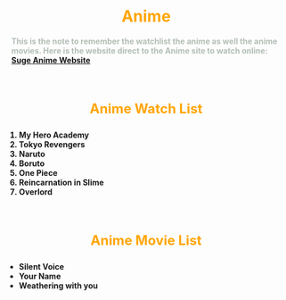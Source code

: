 <!Doctype htmp>
<!--Build a HTML page for Assignment 2 Suggested Work-->
<html>
<head>
    <title>Anime</title>
</head>
<body>
    <h1 style="color: Orange; font-size: 200%;text-align:center"><b>Anime<b></h1>
    <p style="margin: 10px; color: #B2BEB5 ; font-size: 1.em;"> This is the note to remember the watchlist the anime as well the anime movies. Here is the website direct to the Anime site to watch online:
<a href="https://www.animesuge.io/?1.com" target="_blank">Suge Anime Website</a>
<p>
</body>
</br>
<body>
    <h3 style="color: orange; font-size: 170%;text-align:center"><b>Anime Watch List<b></h3>
    <p style="margin: 10px; color: #B2BEB5 ; font-size: 1.em; ">
    <ol>
        <li>My Hero Academy</li>
        <li>Tokyo Revengers</li>
        <li>Naruto</li>
        <li>Boruto</li>
        <li>One Piece</li>
        <li>Reincarnation in Slime</li>
        <li>Overlord</li>
    </ol>
    <p>
</body>
<br>
<body>
    <h3 style="color: orange; font-size: 170%;text-align:center"><b>Anime Movie List</b></h3>
    <p style="margin: 10px; color: #B2BEB5 ; font-size: 1.em; ">
    <ul>
        <li>Silent Voice</li>
        <li>Your Name</li>
        <li>Weathering with you</li>
    </ul>
    </p>